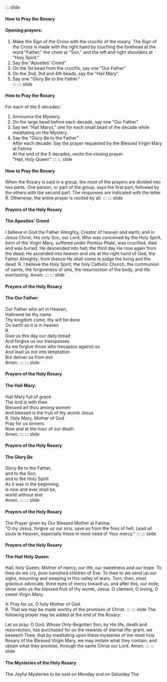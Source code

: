 ::: slide
#### How to Pray the Rosary
#### Opening prayers:  
1. Make the Sign of the Cross with the crucifix of the rosary.  The Sign of the Cross is made with the right hand by touching the forehead at the word "Father," the chest at "Son," and the left and right shoulders at "Holy Spirit."
2. Say the "Apostles' Creed"  
3. On the 1st bead from the crucifix, say one "Our Father"  
4. On the 2nd, 3rd and 4th beads, say the "Hail Mary"  
5. Say one "Glory Be to the Father"  
:::
::: slide
#### How to Pray the Rosary
For each of the 5 decades:
1. Announce the Mystery.
2. On the large bead before each decade, say one "Our Father"
3. Say ten "Hail Marys," one for each small bead of the decade while meditating on the Mystery.
4. Say the "Glory Be to the Father"  
After each decade:
Say the prayer requested by the Blessed Virgin Mary at Fatima  
At the end of the 5 decades, recite the closing prayer:  
"Hail, Holy Queen"
:::
::: slide
#### How to Pray the Rosary  

When the Rosary is said in a group, the most of the prayers are divided into two parts.
One person, or part of the group, says the first part, followed by the others with the second part. The responses are indicated with the letter R. Otherwise, the entire prayer is recited by all. 
:::
::: slide
#### Prayers of the Holy Rosary
#### The Apostles' Creed

I believe in God the Father Almighty, Creator of heaven and earth; and in Jesus Christ, His only Son, our Lord; Who was conceived by the Holy Spirit, born of the Virgin Mary, suffered under Pontius Pilate, was crucified, died and was buried. He descended into hell; the third day He rose again from the dead; He ascended into heaven and sits at the right hand of God, the Father Almighty; from thence He shall come to judge the living and the dead.
R.
I believe the Holy Spirit, the holy Catholic Church, the communion of saints, the forgiveness of sins, the resurrection of the body, and life everlasting. 
Amen.
:::
::: slide
#### Prayers of the Holy Rosary  
#### The Our Father:  

Our Father who art in Heaven,  
Hallowed be thy name  
Thy kingdom come, thy will be done  
On earth as it is in heaven  
R.  
Give us this day our daily bread  
And forgive us our tresspasses  
As we forgive those who tresspass against us  
And lead us not into temptation  
But deliver us from evil  
Amen.
:::
::: slide
#### Prayers of the Holy Rosary  
#### The Hail Mary:  

Hail Mary full of grace  
The lord is with thee  
Blessed art thou among women  
And blessed is the fruit of thy womb Jesus  
R.
Holy Mary, Mother of God  
Pray for us sinners  
Now and at the hour of our death  
Amen.
:::
::: slide
#### Prayers of the Holy Rosary  
#### The Glory Be

Glory Be to the Father,  
and to the Son,  
and to the Holy Spirit  
As it was in the beginning,  
is now and ever shall be,  
world without end  
Amen.
:::
::: slide
#### Prayers of the Holy Rosary
The Prayer given by Our Blessed Mother at Fatima:  
"O my Jesus, forgive us our sins, save us from the fires of hell. Lead all souls to Heaven, especially those in most need of Your mercy."
:::
::: slide
#### Prayers of the Holy Rosary
#### The Hail Holy Queen

Hail, holy Queen, Mother of mercy, our life, our sweetness and our hope. To thee do we cry, poor banished children of Eve. To thee to we send up our sighs, mourning and weeping in this valley of tears. Turn, then, most gracious advocate, thine eyes of mercy toward us, and after this, our exile, show unto us the blessed fruit of thy womb, Jesus. O clement, O loving, O sweet Virgin Mary.

V. Pray for us, O holy Mother of God.  
R. That we may be made worthy of the promises of Christ.
:::
::: slide
The following prayer may be added at the end of the Rosary:  

Let us pray. O God, Whose Only-Begotten Son, by His life, death and resurrection, has purchased for us the rewards of eternal life: grant, we beseech Thee, that by meditating upon these mysteries of the most holy Rosary of the Blessed Virgin Mary, we may imitate what they contain, and obtain what they promise, through the same Christ our Lord. Amen.
:::
::: slide
#### The Mysteries of the Holy Rosary
The Joyful Mysteries to be said on Monday and on Saturday
The